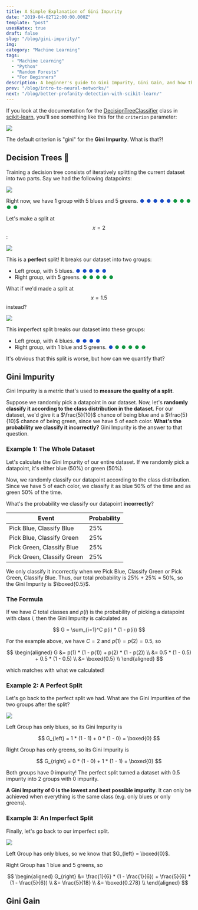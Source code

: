 ```yaml
---
title: A Simple Explanation of Gini Impurity
date: "2019-04-02T12:00:00.000Z"
template: "post"
usesKatex: true
draft: false
slug: "/blog/gini-impurity/"
img:
category: "Machine Learning"
tags:
  - "Machine Learning"
  - "Python"
  - "Random Forests"
  - "For Beginners"
description: A beginner's guide to Gini Impurity, Gini Gain, and how they're used to train Decision Trees.
prev: "/blog/intro-to-neural-networks/"
next: "/blog/better-profanity-detection-with-scikit-learn/"
---
```


If you look at the documentation for the [DecisionTreeClassifier](https://scikit-learn.org/stable/modules/generated/sklearn.tree.DecisionTreeClassifier.html) class in [scikit-learn](https://scikit-learn.org), you'll see something like this for the `criterion` parameter:

![](/media/gini-impurity-post/scikit-learn.png)

The default criterion is "gini" for the **Gini Impurity**. What is that?!

## Decision Trees 🌲

Training a decision tree consists of iteratively splitting the current dataset into two parts. Say we had the following datapoints:

![](/media/gini-impurity-post/dataset.svg)

<style>
.inline-point {
  margin: 0 2px;
  width: 10px;
  height: 10px;
  border-radius: 5px;
  display: inline-block;
}
.inline-point.blue {
  background-color: #164BC5;
}
.inline-point.green {
  background-color: #0F9640;
}
</style>
Right now, we have 1 group with 5 blues and 5 greens. <span class="inline-point blue"></span> <span class="inline-point blue"></span> <span class="inline-point blue"></span> <span class="inline-point blue"></span> <span class="inline-point blue"></span> <span class="inline-point green"></span> <span class="inline-point green"></span> <span class="inline-point green"></span> <span class="inline-point green"></span> <span class="inline-point green"></span>

Let's make a split at $$x = 2$$:

![](/media/gini-impurity-post/dataset-perfect-split.svg)

This is a **perfect** split! It breaks our dataset into two groups:

- Left group, with 5 blues. <span class="inline-point blue"></span> <span class="inline-point blue"></span> <span class="inline-point blue"></span> <span class="inline-point blue"></span> <span class="inline-point blue"></span>
- Right group, with 5 greens. <span class="inline-point green"></span> <span class="inline-point green"></span> <span class="inline-point green"></span> <span class="inline-point green"></span> <span class="inline-point green"></span>

What if we'd made a split at $$x = 1.5$$ instead?

![](/media/gini-impurity-post/dataset-imperfect-split.svg)

This imperfect split breaks our dataset into these groups:

- Left group, with 4 blues. <span class="inline-point blue"></span> <span class="inline-point blue"></span> <span class="inline-point blue"></span> <span class="inline-point blue"></span>
- Right group, with 1 blue and 5 greens. <span class="inline-point blue"></span> <span class="inline-point green"></span> <span class="inline-point green"></span> <span class="inline-point green"></span> <span class="inline-point green"></span> <span class="inline-point green"></span>

It's obvious that this split is worse, but how can we quantify that?

## Gini Impurity

Gini Impurity is a metric that's used to **measure the quality of a split**.

Suppose we randomly pick a datapoint in our dataset. Now, let's **randomly classify it according to the class distribution in the dataset**. For our dataset, we'd give it a $\frac{5}{10}$ chance of being blue and a $\frac{5}{10}$ chance of being green, since we have 5 of each color. **What's the probability we classify it incorrectly?** Gini Impurity is the answer to that question.

### Example 1: The Whole Dataset

Let's calculate the Gini Impurity of our entire dataset. If we randomly pick a datapoint, it's either blue (50%) or green (50%).

Now, we randomly classify our datapoint according to the class distribution. Since we have 5 of each color, we classify it as blue 50% of the time and as green 50% of the time.

What's the probability we classify our datapoint **incorrectly**?

| Event | Probability |
| ----- | ----------- |
| Pick Blue, Classify Blue | 25% |
| Pick Blue, Classify Green | 25% |
| Pick Green, Classify Blue | 25% |
| Pick Green, Classify Green | 25% |

We only classify it incorrectly when we Pick Blue, Classify Green or Pick Green, Classify Blue. Thus, our total probability is 25% + 25% = 50%, so the Gini Impurity is $\boxed{0.5}$.

### The Formula

If we have $C$ total classes and $p(i)$ is the probability of picking a datapoint with class $i$, then the Gini Impurity is calculated as

$$
G = \sum_{i=1}^C p(i) * (1 - p(i))
$$

For the example above, we have $C = 2$ and $p(1) = p(2) = 0.5$, so

$$
\begin{aligned}
G &= p(1) * (1 - p(1)) + p(2) * (1 - p(2)) \\
&= 0.5 * (1 - 0.5) + 0.5 * (1 - 0.5) \\
&= \boxed{0.5} \\
\end{aligned}
$$

which matches with what we calculated!

### Example 2: A Perfect Split

Let's go back to the perfect split we had. What are the Gini Impurities of the two groups after the split?

![](/media/gini-impurity-post/dataset-perfect-split.svg)

Left Group has only blues, so its Gini Impurity is

$$
G_{left} = 1 * (1 - 1) + 0 * (1 - 0) = \boxed{0}
$$

Right Group has only greens, so its Gini Impurity is

$$
G_{right} = 0 * (1 - 0) + 1 * (1 - 1) = \boxed{0}
$$

Both groups have $0$ impurity! The perfect split turned a dataset with $0.5$ impurity into 2 groups with $0$ impurity.

**A Gini Impurity of 0 is the lowest and best possible impurity**. It can only be achieved when everything is the same class (e.g. only blues or only greens).

### Example 3: An Imperfect Split

Finally, let's go back to our imperfect split.

![](/media/gini-impurity-post/dataset-imperfect-split.svg)

Left Group has only blues, so we know that $G_{left} = \boxed{0}$.

Right Group has 1 blue and 5 greens, so

$$
\begin{aligned}
G_{right} &= \frac{1}{6} * (1 - \frac{1}{6}) + \frac{5}{6} * (1 - \frac{5}{6}) \\
&= \frac{5}{18} \\
&= \boxed{0.278} \\
\end{aligned}
$$

## Gini Gain



